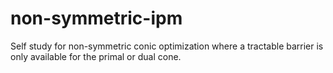 # non-symmetric-ipm
Self study for non-symmetric conic optimization where a tractable barrier is only available for the primal or dual cone.
